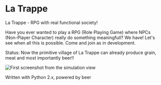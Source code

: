 La Trappe
========

La Trappe - RPG with real functional society!

Have you ever wanted to play a RPG (Role Playing Game) where NPCs (Non-Player Character) really do something meaningfull?
We have! Let's see when all this is possible. Come and join as in development.

Status:
Now the primitive village of La Trappe can already produce grain, meat and most importantly beer!!

![First screenshot from the simulation view](https://raw.github.com/timoruokonen/latrappe/master/screenshots/2013-01-20_game_simulation_view.jpg)

Written with Python 2.x, powered by beer
